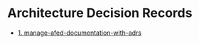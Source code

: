 # Architecture Decision Records

* [1. manage-afed-documentation-with-adrs](0001-manage-afed-documentation-with-adrs.md)